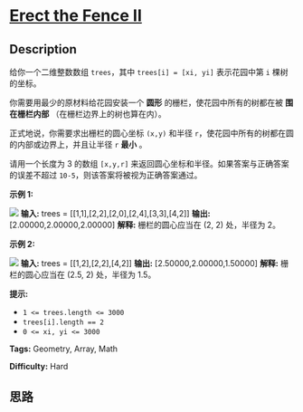# [Erect the Fence II][title]

## Description

给你一个二维整数数组 `trees`，其中 `trees[i] = [xi, yi]` 表示花园中第 `i` 棵树的坐标。

你需要用最少的原材料给花园安装一个 **圆形** 的栅栏，使花园中所有的树都在被 **围在栅栏内部** （在栅栏边界上的树也算在内）。

正式地说，你需要求出栅栏的圆心坐标 `(x,y)` 和半径 `r`，使花园中所有的树都在圆的内部或边界上，并且让半径 `r` **最小** 。

请用一个长度为 3 的数组 `[x,y,r]` 来返回圆心坐标和半径。如果答案与正确答案的误差不超过 `10-5`，则该答案将被视为正确答案通过。



**示例 1:**

**![](https://assets.leetcode.com/uploads/2021/07/06/trees1.png)**
            **输入:** trees = [[1,1],[2,2],[2,0],[2,4],[3,3],[4,2]]    **输出:** [2.00000,2.00000,2.00000]    **解释:** 栅栏的圆心应当在 (2, 2) 处，半径为 2。    

**示例 2:**

**![](https://assets.leetcode.com/uploads/2021/07/06/trees2.png)**
            **输入:** trees = [[1,2],[2,2],[4,2]]    **输出:** [2.50000,2.00000,1.50000]    **解释:** 栅栏的圆心应当在 (2.5, 2) 处，半径为 1.5。    



**提示:**

  * `1 <= trees.length <= 3000`
  * `trees[i].length == 2`
  * `0 <= xi, yi <= 3000`


**Tags:** Geometry, Array, Math

**Difficulty:** Hard

## 思路

[title]: https://leetcode-cn.com/problems/erect-the-fence-ii
